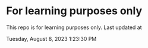 # For learning purposes only
This repo is for learning purposes only.
Last updated at

Tuesday, August 8, 2023 1:23:30 PM

